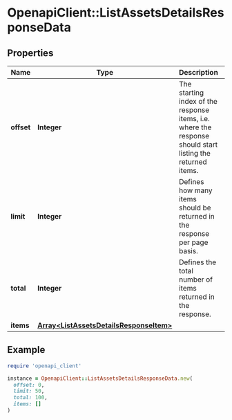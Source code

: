 # OpenapiClient::ListAssetsDetailsResponseData

## Properties

| Name | Type | Description | Notes |
| ---- | ---- | ----------- | ----- |
| **offset** | **Integer** | The starting index of the response items, i.e. where the response should start listing the returned items. |  |
| **limit** | **Integer** | Defines how many items should be returned in the response per page basis. |  |
| **total** | **Integer** | Defines the total number of items returned in the response. |  |
| **items** | [**Array&lt;ListAssetsDetailsResponseItem&gt;**](ListAssetsDetailsResponseItem.md) |  |  |

## Example

```ruby
require 'openapi_client'

instance = OpenapiClient::ListAssetsDetailsResponseData.new(
  offset: 0,
  limit: 50,
  total: 100,
  items: []
)
```

